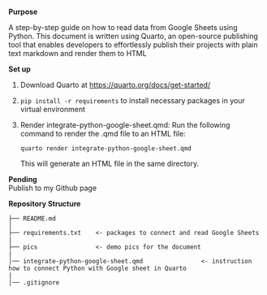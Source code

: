 **Purpose** 

A step-by-step guide on how to read data from Google Sheets using Python. This document is written using Quarto, an open-source publishing tool that enables developers to effortlessly publish their projects with plain text markdown and render them to HTML

**Set up**  

1. Download Quarto at https://quarto.org/docs/get-started/  
2. `pip install -r requirements` to install necessary packages in your virtual environment  
3. Render integrate-python-google-sheet.qmd: Run the following command to render the .qmd file to an HTML file:

       quarto render integrate-python-google-sheet.qmd

   This will generate an HTML file in the same directory.


**Pending**  
Publish to my Github page

**Repository Structure**
```
├── README.md          
│
├── requirements.txt    <- packages to connect and read Google Sheets
|
├── pics                <- demo pics for the document
|
│── integrate-python-google-sheet.qmd                <- instruction how to connect Python with Google sheet in Quarto
|
│── .gitignore         
```
